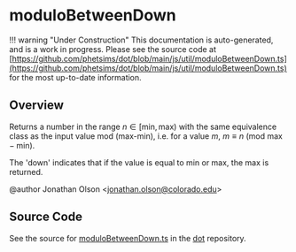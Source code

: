 # moduloBetweenDown

!!! warning "Under Construction"
    This documentation is auto-generated, and is a work in progress. Please see the source code at
    [https://github.com/phetsims/dot/blob/main/js/util/moduloBetweenDown.ts](https://github.com/phetsims/dot/blob/main/js/util/moduloBetweenDown.ts) for the most up-to-date information.

## Overview

Returns a number in the range $n\in[\mathrm{min},\mathrm{max})$ with the same equivalence class as the input
value mod (max-min), i.e. for a value $m$, $m\equiv n\ (\mathrm{mod}\ \mathrm{max}-\mathrm{min})$.

The 'down' indicates that if the value is equal to min or max, the max is returned.

@author Jonathan Olson &lt;jonathan.olson@colorado.edu&gt;



## Source Code

See the source for [moduloBetweenDown.ts](https://github.com/phetsims/dot/blob/main/js/util/moduloBetweenDown.ts) in the [dot](https://github.com/phetsims/dot) repository.
